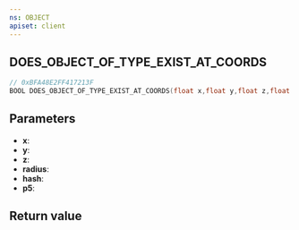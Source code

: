 ```yaml
---
ns: OBJECT
apiset: client
---
```

## DOES_OBJECT_OF_TYPE_EXIST_AT_COORDS

```c
// 0xBFA48E2FF417213F
BOOL DOES_OBJECT_OF_TYPE_EXIST_AT_COORDS(float x,float y,float z,float radius,Hash hash,BOOL p5);
```


## Parameters
* **x**:
* **y**:
* **z**:
* **radius**:
* **hash**:
* **p5**:

## Return value